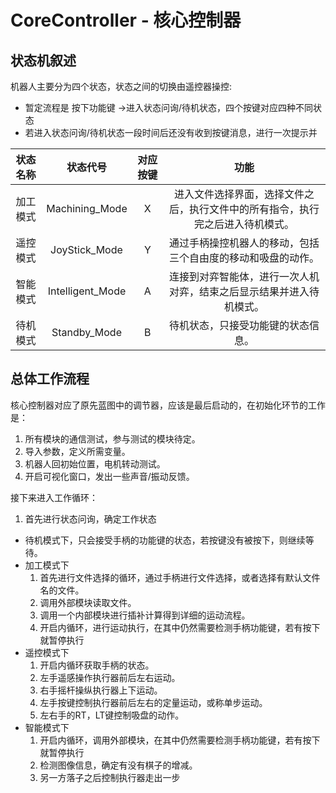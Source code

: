 # CoreController - 核心控制器

## 状态机叙述

机器人主要分为四个状态，状态之间的切换由遥控器操控:
- 暂定流程是 按下功能键 ->进入状态问询/待机状态，四个按键对应四种不同状态
- 若进入状态问询/待机状态一段时间后还没有收到按键消息，进行一次提示并

| 状态名称 | 状态代号 | 对应按键 | 功能 |
| :---: | :---: | :---: | :---: |
| 加工模式 |  Machining_Mode  | X | 进入文件选择界面，选择文件之后，执行文件中的所有指令，执行完之后进入待机模式。
| 遥控模式 |  JoyStick_Mode   | Y | 通过手柄操控机器人的移动，包括三个自由度的移动和吸盘的动作。
| 智能模式 | Intelligent_Mode | A | 连接到对弈智能体，进行一次人机对弈，结束之后显示结果并进入待机模式。
| 待机模式 |   Standby_Mode   | B | 待机状态，只接受功能键的状态信息。


## 总体工作流程

核心控制器对应了原先蓝图中的调节器，应该是最后启动的，在初始化环节的工作是：
1. 所有模块的通信测试，参与测试的模块待定。
2. 导入参数，定义所需变量。
3. 机器人回初始位置，电机转动测试。
4. 开启可视化窗口，发出一些声音/振动反馈。

接下来进入工作循环：

1. 首先进行状态问询，确定工作状态
-  待机模式下，只会接受手柄的功能键的状态，若按键没有被按下，则继续等待。
-  加工模式下
   1. 首先进行文件选择的循环，通过手柄进行文件选择，或者选择有默认文件名的文件。
   2. 调用外部模块读取文件。
   3. 调用一个内部模块进行插补计算得到详细的运动流程。
   4. 开启内循环，进行运动执行，在其中仍然需要检测手柄功能键，若有按下就暂停执行
-  遥控模式下
   1. 开启内循环获取手柄的状态。
   2. 左手遥感操作执行器前后左右运动。
   3. 右手摇杆操纵执行器上下运动。
   4. 左手按键控制执行器前后左右的定量运动，或称单步运动。
   5. 左右手的RT，LT键控制吸盘的动作。
-  智能模式下
   1. 开启内循环，调用外部模块，在其中仍然需要检测手柄功能键，若有按下就暂停执行
   2. 检测图像信息，确定有没有棋子的增减。
   3. 另一方落子之后控制执行器走出一步